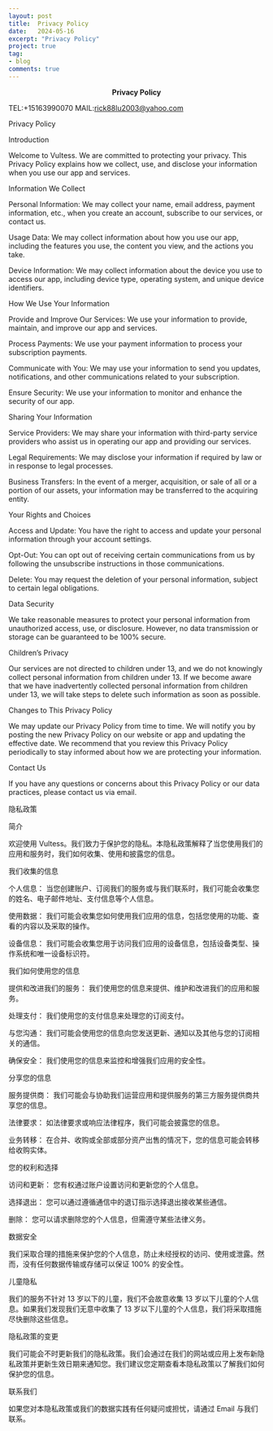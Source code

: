 ```yaml
---
layout: post
title:  Privacy Policy
date:   2024-05-16
excerpt: "Privacy Policy"
project: true
tag:
- blog
comments: true
---
```

 
    
<center><b>Privacy Policy</b></center>
     


TEL:+15163990070 
MAIL:rick88lu2003@yahoo.com   <br>


Privacy Policy

Introduction

Welcome to Vultess. We are committed to protecting your privacy. This Privacy Policy explains how we collect, use, and disclose your information when you use our app and services.

Information We Collect

Personal Information: We may collect your name, email address, payment information, etc., when you create an account, subscribe to our services, or contact us.

Usage Data: We may collect information about how you use our app, including the features you use, the content you view, and the actions you take.

Device Information: We may collect information about the device you use to access our app, including device type, operating system, and unique device identifiers.

How We Use Your Information

Provide and Improve Our Services: We use your information to provide, maintain, and improve our app and services.

Process Payments: We use your payment information to process your subscription payments.

Communicate with You: We may use your information to send you updates, notifications, and other communications related to your subscription.

Ensure Security: We use your information to monitor and enhance the security of our app.

Sharing Your Information

Service Providers: We may share your information with third-party service providers who assist us in operating our app and providing our services.

Legal Requirements: We may disclose your information if required by law or in response to legal processes.

Business Transfers: In the event of a merger, acquisition, or sale of all or a portion of our assets, your information may be transferred to the acquiring entity.

Your Rights and Choices

Access and Update: You have the right to access and update your personal information through your account settings.

Opt-Out: You can opt out of receiving certain communications from us by following the unsubscribe instructions in those communications.

Delete: You may request the deletion of your personal information, subject to certain legal obligations.

Data Security

We take reasonable measures to protect your personal information from unauthorized access, use, or disclosure. However, no data transmission or storage can be guaranteed to be 100% secure.

Children’s Privacy

Our services are not directed to children under 13, and we do not knowingly collect personal information from children under 13. If we become aware that we have inadvertently collected personal information from children under 13, we will take steps to delete such information as soon as possible.

Changes to This Privacy Policy

We may update our Privacy Policy from time to time. We will notify you by posting the new Privacy Policy on our website or app and updating the effective date. We recommend that you review this Privacy Policy periodically to stay informed about how we are protecting your information.

Contact Us

If you have any questions or concerns about this Privacy Policy or our data practices, please contact us via email.


隐私政策


简介

欢迎使用 Vultess。我们致力于保护您的隐私。本隐私政策解释了当您使用我们的应用和服务时，我们如何收集、使用和披露您的信息。

我们收集的信息

个人信息： 当您创建账户、订阅我们的服务或与我们联系时，我们可能会收集您的姓名、电子邮件地址、支付信息等个人信息。

使用数据： 我们可能会收集您如何使用我们应用的信息，包括您使用的功能、查看的内容以及采取的操作。

设备信息： 我们可能会收集您用于访问我们应用的设备信息，包括设备类型、操作系统和唯一设备标识符。

我们如何使用您的信息

提供和改进我们的服务： 我们使用您的信息来提供、维护和改进我们的应用和服务。

处理支付： 我们使用您的支付信息来处理您的订阅支付。

与您沟通： 我们可能会使用您的信息向您发送更新、通知以及其他与您的订阅相关的通信。

确保安全： 我们使用您的信息来监控和增强我们应用的安全性。

分享您的信息

服务提供商： 我们可能会与协助我们运营应用和提供服务的第三方服务提供商共享您的信息。

法律要求： 如法律要求或响应法律程序，我们可能会披露您的信息。

业务转移： 在合并、收购或全部或部分资产出售的情况下，您的信息可能会转移给收购实体。

您的权利和选择

访问和更新： 您有权通过账户设置访问和更新您的个人信息。

选择退出： 您可以通过遵循通信中的退订指示选择退出接收某些通信。

删除： 您可以请求删除您的个人信息，但需遵守某些法律义务。

数据安全

我们采取合理的措施来保护您的个人信息，防止未经授权的访问、使用或泄露。然而，没有任何数据传输或存储可以保证 100% 的安全性。

儿童隐私

我们的服务不针对 13 岁以下的儿童，我们不会故意收集 13 岁以下儿童的个人信息。如果我们发现我们无意中收集了 13 岁以下儿童的个人信息，我们将采取措施尽快删除这些信息。

隐私政策的变更

我们可能会不时更新我们的隐私政策。我们会通过在我们的网站或应用上发布新隐私政策并更新生效日期来通知您。我们建议您定期查看本隐私政策以了解我们如何保护您的信息。

联系我们

如果您对本隐私政策或我们的数据实践有任何疑问或担忧，请通过 Email 与我们联系。
	
	 
  
 

 
 
 
